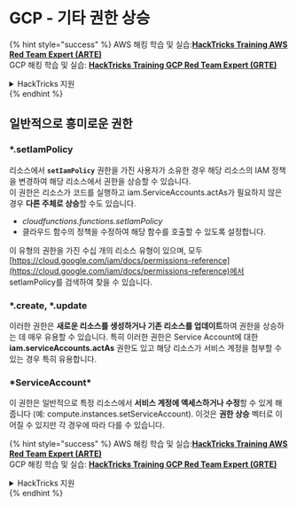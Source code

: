 # GCP - 기타 권한 상승

{% hint style="success" %}
AWS 해킹 학습 및 실습:<img src="/.gitbook/assets/image.png" alt="" data-size="line">[**HackTricks Training AWS Red Team Expert (ARTE)**](https://training.hacktricks.xyz/courses/arte)<img src="/.gitbook/assets/image.png" alt="" data-size="line">\
GCP 해킹 학습 및 실습: <img src="/.gitbook/assets/image (2).png" alt="" data-size="line">[**HackTricks Training GCP Red Team Expert (GRTE)**<img src="/.gitbook/assets/image (2).png" alt="" data-size="line">](https://training.hacktricks.xyz/courses/grte)

<details>

<summary>HackTricks 지원</summary>

* [**구독 요금제**](https://github.com/sponsors/carlospolop)를 확인하세요!
* 💬 [**Discord 그룹**](https://discord.gg/hRep4RUj7f) 또는 [**텔레그램 그룹**](https://t.me/peass)에 **참여**하거나 **트위터** 🐦 [**@hacktricks\_live**](https://twitter.com/hacktricks\_live)**를 팔로우**하세요.
* [**HackTricks**](https://github.com/carlospolop/hacktricks) 및 [**HackTricks Cloud**](https://github.com/carlospolop/hacktricks-cloud) 깃헙 저장소에 PR을 제출하여 해킹 요령을 공유하세요.

</details>
{% endhint %}

## 일반적으로 흥미로운 권한

### \*.setIamPolicy

리소스에서 **`setIamPolicy`** 권한을 가진 사용자가 소유한 경우 해당 리소스의 IAM 정책을 변경하여 해당 리소스에서 권한을 상승할 수 있습니다.\
이 권한은 리소스가 코드를 실행하고 iam.ServiceAccounts.actAs가 필요하지 않은 경우 **다른 주체로 상승**할 수도 있습니다.

* _cloudfunctions.functions.setIamPolicy_
* 클라우드 함수의 정책을 수정하여 해당 함수를 호출할 수 있도록 설정합니다.

이 유형의 권한을 가진 수십 개의 리소스 유형이 있으며, 모두 [https://cloud.google.com/iam/docs/permissions-reference](https://cloud.google.com/iam/docs/permissions-reference)에서 setIamPolicy를 검색하여 찾을 수 있습니다.

### \*.create, \*.update

이러한 권한은 **새로운 리소스를 생성하거나 기존 리소스를 업데이트**하여 권한을 상승하는 데 매우 유용할 수 있습니다. 특히 이러한 권한은 Service Account에 대한 **iam.serviceAccounts.actAs** 권한도 있고 해당 리소스가 서비스 계정을 첨부할 수 있는 경우 특히 유용합니다.

### \*ServiceAccount\*

이 권한은 일반적으로 특정 리소스에서 **서비스 계정에 액세스하거나 수정**할 수 있게 해줍니다 (예: compute.instances.setServiceAccount). 이것은 **권한 상승** 벡터로 이어질 수 있지만 각 경우에 따라 다를 수 있습니다.



{% hint style="success" %}
AWS 해킹 학습 및 실습:<img src="/.gitbook/assets/image.png" alt="" data-size="line">[**HackTricks Training AWS Red Team Expert (ARTE)**](https://training.hacktricks.xyz/courses/arte)<img src="/.gitbook/assets/image.png" alt="" data-size="line">\
GCP 해킹 학습 및 실습: <img src="/.gitbook/assets/image (2).png" alt="" data-size="line">[**HackTricks Training GCP Red Team Expert (GRTE)**<img src="/.gitbook/assets/image (2).png" alt="" data-size="line">](https://training.hacktricks.xyz/courses/grte)

<details>

<summary>HackTricks 지원</summary>

* [**구독 요금제**](https://github.com/sponsors/carlospolop)를 확인하세요!
* 💬 [**Discord 그룹**](https://discord.gg/hRep4RUj7f) 또는 [**텔레그램 그룹**](https://t.me/peass)에 **참여**하거나 **트위터** 🐦 [**@hacktricks\_live**](https://twitter.com/hacktricks\_live)**를 팔로우**하세요.
* [**HackTricks**](https://github.com/carlospolop/hacktricks) 및 [**HackTricks Cloud**](https://github.com/carlospolop/hacktricks-cloud) 깃헙 저장소에 PR을 제출하여 해킹 요령을 공유하세요.

</details>
{% endhint %}
